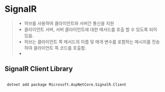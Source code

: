 # SignalR

>- 허브를 사용하여 클라이언트와 서버간 통신을 지원
>- 클라이언트 서버, 서버 클라이언트에 대한 메서드를 호출 할 수 있도록 되어 있음.
>- 허브는 클라이언트 쪽 메서드의 이름 및 매개 변수를 포함하는 메시지를 전송하여 클라이언트 쪽 코드를 호출함.
>-

## SignalR Client Library

```bash

 dotnet add package Microsoft.AspNetCore.SignalR.Client

```
